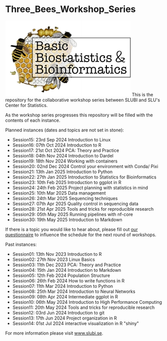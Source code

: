 # Three_Bees_Workshop_Series

<img src="/logos/3bees_fulltext.png" alt="alt text" width="400" />
This is the repository for the collaborative workshop series between SLUBI and SLU's Center for Statistics. 

As the workshop series progresses this repository will be filled with the contents of each instance. 

Planned instances (dates and topics are not set in stone): 
- Session15: 23rd Sep 2024 Introduction to Linux
- Session16: 07th Oct 2024 Introduction to R
- Session17: 21st Oct 2024 PCA: Theory and Practice
- Session18: 04th Nov 2024 Introduction to Dardel
- Session19: 18th Nov 2024 Working with containers
- Session20: 02nd Dec 2024 Control your environment with Conda/ Pixi
- Session21: 13th Jan 2025 Introduction to Python
- Session22: 27th Jan 2025 Introduction to Statistics for Bioinformatics
- Session23: 10th Feb 2025 Introduction to ggplot in R
- Session24: 24th Feb 2025 Project planning with statistics in mind
- Session25: 10th Mar 2025 Data management
- Session26: 24th Mar 2025 Sequencing techniques
- Session27: 07th Apr 2025 Quality control in sequencing data
- Session28: 21st Apr 2025 Tools and tricks for reproducible research
- Session29: 05th May 2025 Running pipelines with nf-core
- Session30: 19th May 2025 Introduction to Markdown

If there is a topic you would like to hear about, please fill out [our questionnaire](https://docs.google.com/forms/d/e/1FAIpQLSfojHf02MqnsVTgKK_tE403ogGI1Pfi9vLg1A407w4SrQbIIw/viewform) to influence the schedule for the next round of workshops.

Past instances: 
- Session01: 13th Nov 2023	Introduction to R
- Session02: 27th Nov 2023	Linux Basics
- Session03: 11th Dec 2023	PCA: Theory and Practice
- Session04: 15th Jan 2024	Introduction to Markdown
- Session05: 12th Feb 2024	Population Structure
- Session06: 26th Feb 2024 How to write functions in R
- Session07: 11th Mar 2024 Introduction to Python
- Session08: 25th Mar 2024 Introduction to Neural Networks
- Session09: 08th Apr 2024 Intermediate ggplot in R
- Session10: 06th May 2024 Introduction to High Performance Computing
- Session11: 20th May 2024 Tools and tricks for reproducible research
- Session12: 03rd Jun 2024 Introduction to git
- Session13: 17th Jun 2024 Project organization in R
- Session14: 01st Jul 2024 interactive visualization in R "shiny"

For more information please visit www.slubi.se. 
